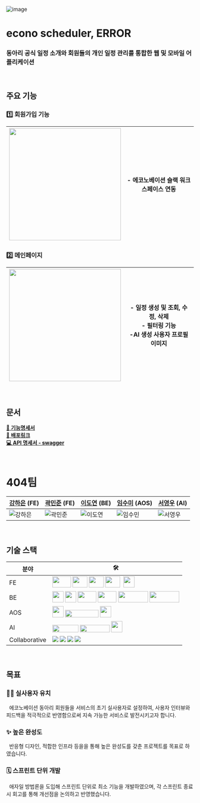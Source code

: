 ![image](https://github.com/user-attachments/assets/a01bb3e1-50ac-48ee-b700-7a359c4fca55)
# econo scheduler, ERROR

### 동아리 공식 일정 소개와 회원들의 개인 일정 관리를 통합한 웹 및 모바일 어플리케이션

<br/>

## 주요 기능
### 1️⃣ 회원가입 기능
| <img src="https://github.com/user-attachments/assets/f0040690-9727-4796-9fec-7688be0dfa14" width=300> | - 에코노베이션 슬랙 워크스페이스 연동 |
|-------------------------------------------------------------------------------------------------------|-----------------------|

### 2️⃣ 메인페이지
| <img src="https://github.com/user-attachments/assets/7d1df468-fcbb-4fdd-ad12-d3756509ca0b" width=300> | - 일정 생성 및 조회, 수정, 삭제<br/>- 필터링 기능<br/>-AI 생성 사용자 프로필 이미지 |
|-------------------------------------------------------------------------------------------------------|------------------------------------------------|
<br/>

## 문서

**[📃 기능명세서](https://docs.google.com/spreadsheets/d/1I2lidZwn-YpPSCAB49ZNX1EhwEnJoxiuZEtif6gJiro/edit?gid=0#gid=0)**
<br/>
**[🔗 배포링크]()**
<br/>
**[💻 API 명세서 - swagger]()**

<br/>

# 404팀
| [강하은](https://github.com/kanghaeun) (FE)                                                     | [곽민준](https://github.com/mlnwns) (FE)                                                         | [이도연](https://github.com/capDoYeonLee) (BE)                                                 | [임수미](https://github.com/LimSumi) (AOS)                                                                                | [서영우](https://github.com/westzeroright) (AI)                                                |
|----------------------------------------------------------------------------------------------|-----------------------------------------------------------------------------------------------|---------------------------------------------------------------------------------------------|----------------------------------------------------------------------------------------------|---------------------------------------------------------------------------------------------|
| ![강하은](https://github.com/user-attachments/assets/cc783fa0-6387-4e24-8e65-43d6a10a6048) | ![곽민준](https://github.com/user-attachments/assets/fb733cec-f09d-42ae-ab74-2b7f60524c31) | ![이도연](https://github.com/user-attachments/assets/45a6694c-31cc-4e1c-9ad0-1f760689d69b) | ![임수민](https://github.com/user-attachments/assets/9da65b36-94fa-429e-8758-484794137a22) | ![서영우](https://github.com/user-attachments/assets/0723c64e-60c7-4462-bf6f-45a608b88b57) |

<br/>

## 기술 스택
| 분야            | 🛠️                                                                                                                                                                                                                                                                                                                                                                                                                                                                                                                                                                                                                                                                                           |
|---------------|-----------------------------------------------------------------------------------------------------------------------------------------------------------------------------------------------------------------------------------------------------------------------------------------------------------------------------------------------------------------------------------------------------------------------------------------------------------------------------------------------------------------------------------------------------------------------------------------------------------------------------------------------------------------------------------------------|
| FE            | <img src="https://github.com/user-attachments/assets/2d404435-8b6c-4384-a242-caa324d4ef7c" width=50, height=30> <img src="https://github.com/user-attachments/assets/8b560ad4-e946-4660-8367-295cd46ea05d" width=40, height=30> <img src="https://github.com/user-attachments/assets/86140607-c14f-4a0e-9c20-447b56f5ccf4" width=40, height=30> <img src="https://github.com/user-attachments/assets/cc06c0c6-e170-4a58-8cf6-617fe9eaebf3" width=40, height=30> <img src="https://github.com/user-attachments/assets/c0533263-befe-49b9-ae34-6240a95ba4ba" width=0, height=30> <img src="https://github.com/user-attachments/assets/c0533263-befe-49b9-ae34-6240a95ba4ba" width=30, height=30> |
| BE            | <img src="https://github.com/user-attachments/assets/e4200a25-6828-43de-9999-05200a8770b8" width=30 height=30> <img src="https://github.com/user-attachments/assets/7301c3f9-64da-4c69-9dbf-d571b6031e1f" width=30 height=30> <img src="https://github.com/user-attachments/assets/f65ae6ca-8099-492c-aa67-c4055e021ec2" width=50 height=30> <img src="https://github.com/user-attachments/assets/1c067209-9f17-4c16-8b27-85835ace3258" width=50 height=30> <img src="https://github.com/user-attachments/assets/27c9eb8f-827f-4063-b13d-3b2c6e9fbfa3" width=80 height=30> <img src="https://github.com/user-attachments/assets/bcdb0227-6bb1-4026-b453-f2a5a8162e94" width=80 height=30>     |
| AOS           | <img src="https://github.com/user-attachments/assets/8d926ece-a2ee-43b1-9f1d-66583602e20e" width=30 height=30> <img src="https://github.com/user-attachments/assets/1e51268e-efa9-4d65-82bb-46fe39b641c6" width=90 height=20> <img src="https://github.com/user-attachments/assets/029348c4-81ce-4d18-a72d-dd9b9c2a3f8b" width=30 height=30>                                                                                                                                                                                                                                                                                                                                                  |
| AI            | <img src="https://github.com/user-attachments/assets/d96c31dd-32a9-483a-90fe-fe6644496068" width=70 height=20> <img src="https://github.com/user-attachments/assets/beb49ae1-04f4-4b86-ae08-2d856647b3ea" width=80 height=20> <img src="https://github.com/user-attachments/assets/d1093b07-3f43-49ad-bf0c-6ce07130f5af" width=30 height=30>                                                                                                                                                                                                                                                                                                                                                  |
| Collaborative | <img src="https://img.shields.io/badge/Slack-4A154B?style=flat-square&logo=slack&logoColor=white"> <img src="https://img.shields.io/badge/Notion-000000?style=flat-square&logo=notion&logoColor=white"/> <img src="https://img.shields.io/badge/Figma-F24E1E?style=flat-square&logo=figma&logoColor=white"/> <img src="https://img.shields.io/badge/GitHub-181717?style=flat-square&logo=github&logoColor=white"/>                                                                                                                                                                                                                                                                            |
<br/>

## 목표

### 🙌🏻 실사용자 유치
&nbsp; 에코노베이션 동아리 회원들을 서비스의 초기 실사용자로 설정하여, 사용자 인터뷰와 피드백을 적극적으로 반영함으로써 지속 가능한 서비스로 발전시키고자 합니다.

### ✨ 높은 완성도
&nbsp; 반응형 디자인, 적합한 인프라 등을을 통해 높은 완성도를 갖춘 프로젝트를 목표로 하였습니다.

### 🗓️ 스프린트 단위 개발
&nbsp; 애자일 방법론을 도입해 스프린트 단위로 최소 기능을 개발하였으며, 각 스프린트 종료 시 회고를 통해 개선점을 논의하고 반영했습니다.
